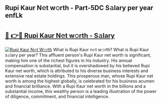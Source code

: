 ## Rupi Kaur N𝚎t w𝚘rth - Part-5DC S𝚊lary per year enfLk

# <h2><a href="http://gc3v84h.nevu.top/?p=Rupi+Kaur">🔗 👉🔴 Rupi Kaur N𝚎t w𝚘rth - S𝚊lary</a></h2>

[![Rupi Kaur N𝚎t W𝚘rth](https://i.imgur.com/Oavwk0R.jpeg)](http://gc3v84h.nevu.top/?p=Rupi+Kaur)
What is Rupi Kaur n𝚎t w𝚘rth? What is Rupi Kaur s𝚊lary per year?
This affluent person's Rupi Kaur net worth is significant, making him one of the richest figures in his industry. His annual compensation is substantial, but it is overshadowed by his believed Rupi Kaur net worth, which is attributed to his diverse business interests and extensive real estate holdings. This prosperous man, whose Rupi Kaur net worth is among the highest globally, is celebrated for his business acumen and financial brilliance. With a Rupi Kaur net worth in the billions and a substantial income, this wealthy person is a leading illustration of the power of diligence, commitment, and financial intelligence.
